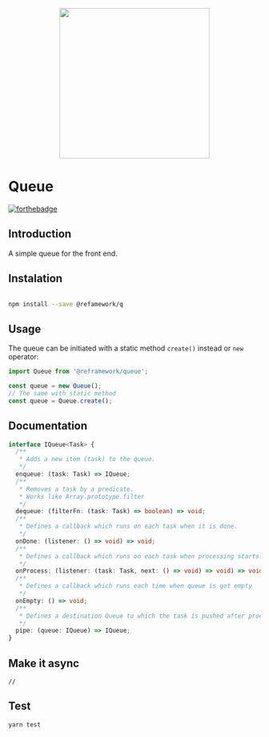 <p align="center">
  <img width="300" src="https://user-images.githubusercontent.com/49458012/210445030-69feaadd-fe6a-42f1-9828-d7e954daa63e.png">
</p>

# Queue

[![forthebadge](http://forthebadge.com/images/badges/built-with-love.svg)](http://forthebadge.com)

## Introduction


A simple queue for the front end.

## Instalation

```bash

npm install --save @refamework/q
```

## Usage

The queue can be initiated with a static method `create()` instead or `new`
operator:

```ts
import Queue from '@reframework/queue';

const queue = new Queue();
// The same with static method
const queue = Queue.create();
```

## Documentation

```ts
interface IQueue<Task> {
  /**
   * Adds a new item (task) to the queue.
   */
  enqueue: (task: Task) => IQueue;
  /**
   * Removes a task by a predicate.
   * Works like Array.prototype.filter
   */
  dequeue: (filterFn: (task: Task) => boolean) => void;
  /**
   * Defines a callback which runs on each task when it is done.
   */
  onDone: (listener: () => void) => void;
  /**
   * Defines a callback which runs on each task when processing starts.
   */
  onProcess: (listener: (task: Task, next: () => void) => void) => void;
  /**
   * Defines a callback which runs each time when queue is got empty
   */
  onEmpty: () => void;
  /**
   * Defines a destination Queue to which the task is pushed after processing
   */
  pipe: (queue: IQueue) => IQueue;
}
```

## Make it async

```
//
```

## Test

```bash
yarn test
```
